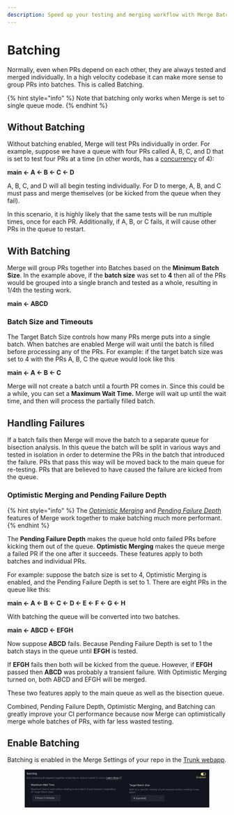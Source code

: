 ```yaml
---
description: Speed up your testing and merging workflow with Merge Batching
---
```


# Batching

Normally, even when PRs depend on each other, they are always tested and merged individually. In a high velocity codebase it can make more sense to group PRs into batches. This is called Batching.

{% hint style="info" %}
Note that batching only works when Merge is set to single queue mode.
{% endhint %}

## Without Batching

Without batching enabled, Merge will test PRs individually in order. For example, suppose we have a queue with four PRs called A, B, C, and D that is set to test four PRs at a time (in other words, has a [concurrency](https://docs.trunk.io/merge/set-up-trunk-merge/advanced-settings#concurrency) of 4):

**main <- A <- B <- C <- D**

A, B, C, and D will all begin testing individually. For D to merge, A, B, and C must pass and merge themselves (or be kicked from the queue when they fail).&#x20;

In this scenario, it is highly likely that the same tests will be run multiple times, once for each PR.  Additionally, if A, B, or C fails, it will cause other PRs in the queue to restart.

## With Batching

Merge will group PRs together into Batches based on the **Minimum Batch Size**. In the example above, if the **batch size** was set to **4** then all of the PRs would be grouped into a single branch and tested as a whole, resulting in 1/4th the testing work.

**main <- ABCD**

### Batch Size and Timeouts

The Target Batch Size controls how many PRs merge puts into a single batch.  When batches are enabled Merge will wait until the batch is filled before processing any of the PRs. For example: if the target batch size was set to 4 with the PRs A, B, C the queue would look like this

**main <- A <- B <- C**&#x20;

Merge will not create a batch until a fourth PR comes in. Since this could be a while, you can set a **Maximum Wait Time.** Merge will wait up until the wait time, and then will process the partially filled batch.

## Handling Failures

If a batch fails then Merge will move the batch to a separate queue for bisection analysis.  In this queue the batch will be split in various ways and tested in isolation in order to determine the PRs in the batch that introduced the failure. PRs that pass this way will be moved back to the main queue for re-testing. PRs that are believed to have caused the failure are kicked from the queue.

### Optimistic Merging and Pending Failure Depth

{% hint style="info" %}
The [_Optimistic Merging_](optimistic-merging.md#optimistic-merging) and [_Pending Failure Depth_](optimistic-merging.md#pending-failure-depth) features of Merge work together to make batching much more performant.
{% endhint %}

The **Pending Failure Depth** makes the queue hold onto failed PRs before kicking them out of the queue. **Optimistic Merging** makes the queue merge a failed PR if the one after it succeeds. These features apply to both batches and individual PRs.

For example: suppose the batch size is set to 4, Optimistic Merging is enabled, and the Pending Failure Depth is set to 1.  There are eight PRs in the queue like this:

**main <- A <- B <- C <- D <- E <- F <- G <- H**

With batching the queue will be converted into two batches.

**main <- ABCD <- EFGH**

Now suppose **ABCD** fails. Because Pending Failure Depth is set to 1 the batch stays in the queue until **EFGH** is tested.

If **EFGH** fails then both will be kicked from the queue. However, if **EFGH** passed then **ABCD** was probably a transient failure. With Optimistic Merging turned on, both ABCD and EFGH will be merged.

These two features apply to the main queue as well as the bisection queue.

Combined, Pending Failure Depth, Optimistic Merging, and Batching can greatly improve your CI performance because now Merge can optimistically merge whole batches of PRs, with far less wasted testing.



## Enable Batching

Batching is enabled in the Merge Settings of your repo in the [Trunk webapp](https://app.trunk.io/).

<figure><img src="../.gitbook/assets/image.png" alt=""><figcaption></figcaption></figure>





